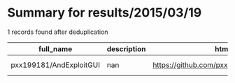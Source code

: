 
# Summary for results/2015/03/19
    
1 records found after deduplication

| full_name | description | html_url | matched_list | matched_count | pushed_at | size | stargazers_count | language | forks_count | vul_ids |
|-------------------------|---------------|--------------------------------------------|----------------|-----------------|---------------------------|--------|--------------------|------------|---------------|-----------|
| pxx199181/AndExploitGUI | nan | https://github.com/pxx199181/AndExploitGUI | ['exploit'] | 1 | 2015-03-19 09:08:55+00:00 | 0 | 0 | nan | 0 | [] |
